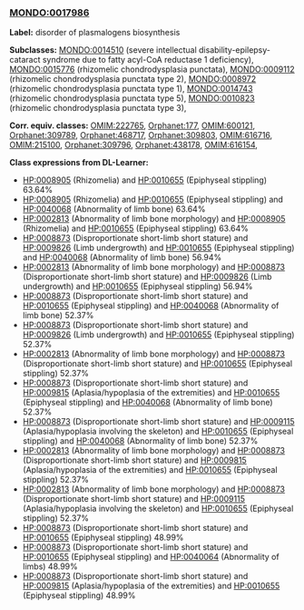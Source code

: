 
### [MONDO:0017986](http://purl.obolibrary.org/obo/MONDO_0017986)
**Label:** disorder of plasmalogens biosynthesis

**Subclasses:** [MONDO:0014510](http://purl.obolibrary.org/obo/MONDO_0014510) (severe intellectual disability-epilepsy-cataract syndrome due to fatty acyl-CoA reductase 1 deficiency), [MONDO:0015776](http://purl.obolibrary.org/obo/MONDO_0015776) (rhizomelic chondrodysplasia punctata), [MONDO:0009112](http://purl.obolibrary.org/obo/MONDO_0009112) (rhizomelic chondrodysplasia punctata type 2), [MONDO:0008972](http://purl.obolibrary.org/obo/MONDO_0008972) (rhizomelic chondrodysplasia punctata type 1), [MONDO:0014743](http://purl.obolibrary.org/obo/MONDO_0014743) (rhizomelic chondrodysplasia punctata type 5), [MONDO:0010823](http://purl.obolibrary.org/obo/MONDO_0010823) (rhizomelic chondrodysplasia punctata type 3), 

**Corr. equiv. classes:** [OMIM:222765](http://purl.obolibrary.org/obo/OMIM_222765), [Orphanet:177](http://www.orpha.net/ORDO/Orphanet_177), [OMIM:600121](http://purl.obolibrary.org/obo/OMIM_600121), [Orphanet:309789](http://www.orpha.net/ORDO/Orphanet_309789), [Orphanet:468717](http://www.orpha.net/ORDO/Orphanet_468717), [Orphanet:309803](http://www.orpha.net/ORDO/Orphanet_309803), [OMIM:616716](http://purl.obolibrary.org/obo/OMIM_616716), [OMIM:215100](http://purl.obolibrary.org/obo/OMIM_215100), [Orphanet:309796](http://www.orpha.net/ORDO/Orphanet_309796), [Orphanet:438178](http://www.orpha.net/ORDO/Orphanet_438178), [OMIM:616154](http://purl.obolibrary.org/obo/OMIM_616154), 

**Class expressions from DL-Learner:**

- [HP:0008905](http://purl.obolibrary.org/obo/HP_0008905) (Rhizomelia) and [HP:0010655](http://purl.obolibrary.org/obo/HP_0010655) (Epiphyseal stippling) 63.64%
- [HP:0008905](http://purl.obolibrary.org/obo/HP_0008905) (Rhizomelia) and [HP:0010655](http://purl.obolibrary.org/obo/HP_0010655) (Epiphyseal stippling) and [HP:0040068](http://purl.obolibrary.org/obo/HP_0040068) (Abnormality of limb bone) 63.64%
- [HP:0002813](http://purl.obolibrary.org/obo/HP_0002813) (Abnormality of limb bone morphology) and [HP:0008905](http://purl.obolibrary.org/obo/HP_0008905) (Rhizomelia) and [HP:0010655](http://purl.obolibrary.org/obo/HP_0010655) (Epiphyseal stippling) 63.64%
- [HP:0008873](http://purl.obolibrary.org/obo/HP_0008873) (Disproportionate short-limb short stature) and [HP:0009826](http://purl.obolibrary.org/obo/HP_0009826) (Limb undergrowth) and [HP:0010655](http://purl.obolibrary.org/obo/HP_0010655) (Epiphyseal stippling) and [HP:0040068](http://purl.obolibrary.org/obo/HP_0040068) (Abnormality of limb bone) 56.94%
- [HP:0002813](http://purl.obolibrary.org/obo/HP_0002813) (Abnormality of limb bone morphology) and [HP:0008873](http://purl.obolibrary.org/obo/HP_0008873) (Disproportionate short-limb short stature) and [HP:0009826](http://purl.obolibrary.org/obo/HP_0009826) (Limb undergrowth) and [HP:0010655](http://purl.obolibrary.org/obo/HP_0010655) (Epiphyseal stippling) 56.94%
- [HP:0008873](http://purl.obolibrary.org/obo/HP_0008873) (Disproportionate short-limb short stature) and [HP:0010655](http://purl.obolibrary.org/obo/HP_0010655) (Epiphyseal stippling) and [HP:0040068](http://purl.obolibrary.org/obo/HP_0040068) (Abnormality of limb bone) 52.37%
- [HP:0008873](http://purl.obolibrary.org/obo/HP_0008873) (Disproportionate short-limb short stature) and [HP:0009826](http://purl.obolibrary.org/obo/HP_0009826) (Limb undergrowth) and [HP:0010655](http://purl.obolibrary.org/obo/HP_0010655) (Epiphyseal stippling) 52.37%
- [HP:0002813](http://purl.obolibrary.org/obo/HP_0002813) (Abnormality of limb bone morphology) and [HP:0008873](http://purl.obolibrary.org/obo/HP_0008873) (Disproportionate short-limb short stature) and [HP:0010655](http://purl.obolibrary.org/obo/HP_0010655) (Epiphyseal stippling) 52.37%
- [HP:0008873](http://purl.obolibrary.org/obo/HP_0008873) (Disproportionate short-limb short stature) and [HP:0009815](http://purl.obolibrary.org/obo/HP_0009815) (Aplasia/hypoplasia of the extremities) and [HP:0010655](http://purl.obolibrary.org/obo/HP_0010655) (Epiphyseal stippling) and [HP:0040068](http://purl.obolibrary.org/obo/HP_0040068) (Abnormality of limb bone) 52.37%
- [HP:0008873](http://purl.obolibrary.org/obo/HP_0008873) (Disproportionate short-limb short stature) and [HP:0009115](http://purl.obolibrary.org/obo/HP_0009115) (Aplasia/hypoplasia involving the skeleton) and [HP:0010655](http://purl.obolibrary.org/obo/HP_0010655) (Epiphyseal stippling) and [HP:0040068](http://purl.obolibrary.org/obo/HP_0040068) (Abnormality of limb bone) 52.37%
- [HP:0002813](http://purl.obolibrary.org/obo/HP_0002813) (Abnormality of limb bone morphology) and [HP:0008873](http://purl.obolibrary.org/obo/HP_0008873) (Disproportionate short-limb short stature) and [HP:0009815](http://purl.obolibrary.org/obo/HP_0009815) (Aplasia/hypoplasia of the extremities) and [HP:0010655](http://purl.obolibrary.org/obo/HP_0010655) (Epiphyseal stippling) 52.37%
- [HP:0002813](http://purl.obolibrary.org/obo/HP_0002813) (Abnormality of limb bone morphology) and [HP:0008873](http://purl.obolibrary.org/obo/HP_0008873) (Disproportionate short-limb short stature) and [HP:0009115](http://purl.obolibrary.org/obo/HP_0009115) (Aplasia/hypoplasia involving the skeleton) and [HP:0010655](http://purl.obolibrary.org/obo/HP_0010655) (Epiphyseal stippling) 52.37%
- [HP:0008873](http://purl.obolibrary.org/obo/HP_0008873) (Disproportionate short-limb short stature) and [HP:0010655](http://purl.obolibrary.org/obo/HP_0010655) (Epiphyseal stippling) 48.99%
- [HP:0008873](http://purl.obolibrary.org/obo/HP_0008873) (Disproportionate short-limb short stature) and [HP:0010655](http://purl.obolibrary.org/obo/HP_0010655) (Epiphyseal stippling) and [HP:0040064](http://purl.obolibrary.org/obo/HP_0040064) (Abnormality of limbs) 48.99%
- [HP:0008873](http://purl.obolibrary.org/obo/HP_0008873) (Disproportionate short-limb short stature) and [HP:0009815](http://purl.obolibrary.org/obo/HP_0009815) (Aplasia/hypoplasia of the extremities) and [HP:0010655](http://purl.obolibrary.org/obo/HP_0010655) (Epiphyseal stippling) 48.99%


